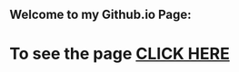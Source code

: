 ## Welcome to my Github.io Page: 


<!-- <h1>Here's the list of my Coursera Web-Development Assignments</h1>

# Module-2 Coding Assignment

Coursera course: HTML, CSS, and Javascript for Web Developers

# To see the output [CLICK HERE](https://codingisfun-96.github.io/Coursera-Assignments/Module-2/) -->

# To see the page [CLICK HERE](https://codingisfun-96.github.io/)


